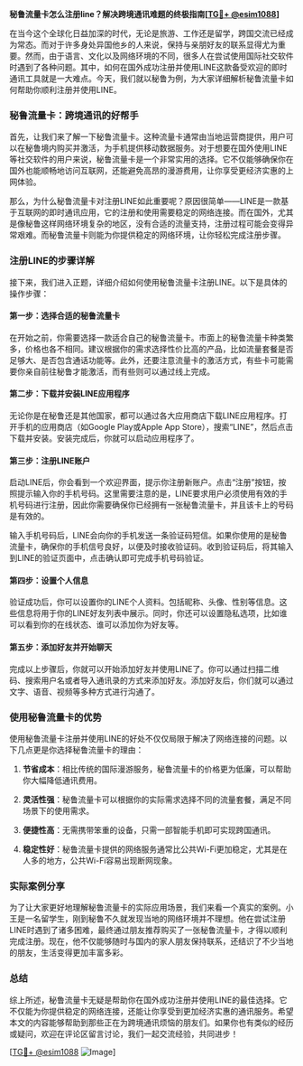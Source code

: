 **秘鲁流量卡怎么注册line？解决跨境通讯难题的终极指南[[TG💪+ @esim1088](https://t.me/s/esim1088)]**

在当今这个全球化日益加深的时代，无论是旅游、工作还是留学，跨国交流已经成为常态。而对于许多身处异国他乡的人来说，保持与亲朋好友的联系显得尤为重要。然而，由于语言、文化以及网络环境的不同，很多人在尝试使用国际社交软件时遇到了各种问题。其中，如何在国外成功注册并使用LINE这款备受欢迎的即时通讯工具就是一大难点。今天，我们就以秘鲁为例，为大家详细解析秘鲁流量卡如何帮助你顺利注册并使用LINE。

### 秘鲁流量卡：跨境通讯的好帮手

首先，让我们来了解一下秘鲁流量卡。这种流量卡通常由当地运营商提供，用户可以在秘鲁境内购买并激活，为手机提供移动数据服务。对于想要在国外使用LINE等社交软件的用户来说，秘鲁流量卡是一个非常实用的选择。它不仅能够确保你在国外也能顺畅地访问互联网，还能避免高昂的漫游费用，让你享受更经济实惠的上网体验。

那么，为什么秘鲁流量卡对注册LINE如此重要呢？原因很简单——LINE是一款基于互联网的即时通讯应用，它的注册和使用需要稳定的网络连接。而在国外，尤其是像秘鲁这样网络环境复杂的地区，没有合适的流量支持，注册过程可能会变得异常艰难。而秘鲁流量卡则能为你提供稳定的网络环境，让你轻松完成注册步骤。

### 注册LINE的步骤详解

接下来，我们进入正题，详细介绍如何使用秘鲁流量卡注册LINE。以下是具体的操作步骤：

#### 第一步：选择合适的秘鲁流量卡
在开始之前，你需要选择一款适合自己的秘鲁流量卡。市面上的秘鲁流量卡种类繁多，价格也各不相同。建议根据你的需求选择性价比高的产品，比如流量套餐是否足够大、是否包含通话功能等。此外，还要注意流量卡的激活方式，有些卡可能需要你亲自前往秘鲁才能激活，而有些则可以通过线上完成。

#### 第二步：下载并安装LINE应用程序
无论你是在秘鲁还是其他国家，都可以通过各大应用商店下载LINE应用程序。打开手机的应用商店（如Google Play或Apple App Store），搜索“LINE”，然后点击下载并安装。安装完成后，你就可以启动应用程序了。

#### 第三步：注册LINE账户
启动LINE后，你会看到一个欢迎界面，提示你注册新账户。点击“注册”按钮，按照提示输入你的手机号码。这里需要注意的是，LINE要求用户必须使用有效的手机号码进行注册，因此你需要确保你已经拥有一张秘鲁流量卡，并且该卡上的号码是有效的。

输入手机号码后，LINE会向你的手机发送一条验证码短信。如果你使用的是秘鲁流量卡，确保你的手机信号良好，以便及时接收验证码。收到验证码后，将其输入到LINE的验证页面中，点击确认即可完成手机号码验证。

#### 第四步：设置个人信息
验证成功后，你可以设置你的LINE个人资料。包括昵称、头像、性别等信息。这些信息将用于你的LINE好友列表中展示。同时，你还可以设置隐私选项，比如谁可以看到你的在线状态、谁可以添加你为好友等。

#### 第五步：添加好友并开始聊天
完成以上步骤后，你就可以开始添加好友并使用LINE了。你可以通过扫描二维码、搜索用户名或者导入通讯录的方式来添加好友。添加好友后，你们就可以通过文字、语音、视频等多种方式进行沟通了。

### 使用秘鲁流量卡的优势

使用秘鲁流量卡注册并使用LINE的好处不仅仅局限于解决了网络连接的问题。以下几点更是你选择秘鲁流量卡的理由：

1. **节省成本**：相比传统的国际漫游服务，秘鲁流量卡的价格更为低廉，可以帮助你大幅降低通讯费用。
   
2. **灵活性强**：秘鲁流量卡可以根据你的实际需求选择不同的流量套餐，满足不同场景下的使用需求。

3. **便捷性高**：无需携带笨重的设备，只需一部智能手机即可实现跨国通讯。

4. **稳定性好**：秘鲁流量卡提供的网络服务通常比公共Wi-Fi更加稳定，尤其是在人多的地方，公共Wi-Fi容易出现断网现象。

### 实际案例分享

为了让大家更好地理解秘鲁流量卡的实际应用场景，我们来看一个真实的案例。小王是一名留学生，刚到秘鲁不久就发现当地的网络环境并不理想。他在尝试注册LINE时遇到了诸多困难，最终通过朋友推荐购买了一张秘鲁流量卡，才得以顺利完成注册。现在，他不仅能够随时与国内的家人朋友保持联系，还结识了不少当地的朋友，生活变得更加丰富多彩。

### 总结

综上所述，秘鲁流量卡无疑是帮助你在国外成功注册并使用LINE的最佳选择。它不仅能为你提供稳定的网络连接，还能让你享受到更加经济实惠的通讯服务。希望本文的内容能够帮助到那些正在为跨境通讯烦恼的朋友们。如果你也有类似的经历或疑问，欢迎在评论区留言讨论，我们一起交流经验，共同进步！

[[TG💪+ @esim1088](https://t.me/s/esim1088) ![Image](https://i.postimg.cc/4NQfJmqS/Snipaste-2025-05-13-00-14-12.png)]